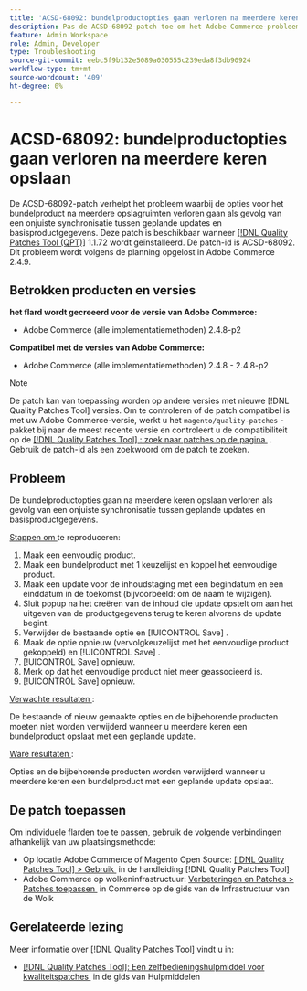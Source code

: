 ```yaml
---
title: 'ACSD-68092: bundelproductopties gaan verloren na meerdere keren opslaan'
description: Pas de ACSD-68092-patch toe om het Adobe Commerce-probleem op te lossen, waarbij de opties voor het bundelproduct na meerdere opslagruimten verloren gaan als gevolg van een onjuiste synchronisatie tussen geplande updates en basisproductgegevens.
feature: Admin Workspace
role: Admin, Developer
type: Troubleshooting
source-git-commit: eebc5f9b132e5089a030555c239eda8f3db90924
workflow-type: tm+mt
source-wordcount: '409'
ht-degree: 0%

---
```



# ACSD-68092: bundelproductopties gaan verloren na meerdere keren opslaan

De ACSD-68092-patch verhelpt het probleem waarbij de opties voor het bundelproduct na meerdere opslagruimten verloren gaan als gevolg van een onjuiste synchronisatie tussen geplande updates en basisproductgegevens. Deze patch is beschikbaar wanneer [[!DNL Quality Patches Tool (QPT)]](/help/tools/quality-patches-tool/quality-patches-tool-to-self-serve-quality-patches.md) 1.1.72 wordt geïnstalleerd. De patch-id is ACSD-68092. Dit probleem wordt volgens de planning opgelost in Adobe Commerce 2.4.9.

## Betrokken producten en versies

**het flard wordt gecreeerd voor de versie van Adobe Commerce:**

* Adobe Commerce (alle implementatiemethoden) 2.4.8-p2

**Compatibel met de versies van Adobe Commerce:**

* Adobe Commerce (alle implementatiemethoden) 2.4.8 - 2.4.8-p2

>[!NOTE]
>
>De patch kan van toepassing worden op andere versies met nieuwe [!DNL Quality Patches Tool] versies. Om te controleren of de patch compatibel is met uw Adobe Commerce-versie, werkt u het `magento/quality-patches` -pakket bij naar de meest recente versie en controleert u de compatibiliteit op de [[!DNL Quality Patches Tool] : zoek naar patches op de pagina &#x200B;](https://experienceleague.adobe.com/tools/commerce-quality-patches/index.html) . Gebruik de patch-id als een zoekwoord om de patch te zoeken.

## Probleem

De bundelproductopties gaan na meerdere keren opslaan verloren als gevolg van een onjuiste synchronisatie tussen geplande updates en basisproductgegevens.

<u> Stappen om </u> te reproduceren:

1. Maak een eenvoudig product.
1. Maak een bundelproduct met 1 keuzelijst en koppel het eenvoudige product.
1. Maak een update voor de inhoudstaging met een begindatum en een einddatum in de toekomst (bijvoorbeeld: om de naam te wijzigen).
1. Sluit popup na het creëren van de inhoud die update opstelt om aan het uitgeven van de productgegevens terug te keren alvorens de update begint.
1. Verwijder de bestaande optie en [!UICONTROL Save] .
1. Maak de optie opnieuw (vervolgkeuzelijst met het eenvoudige product gekoppeld) en [!UICONTROL Save] .
1. [!UICONTROL Save] opnieuw.
1. Merk op dat het eenvoudige product niet meer geassocieerd is.
1. [!UICONTROL Save] opnieuw.

<u> Verwachte resultaten </u>:

De bestaande of nieuw gemaakte opties en de bijbehorende producten moeten niet worden verwijderd wanneer u meerdere keren een bundelproduct opslaat met een geplande update.

<u> Ware resultaten </u>:

Opties en de bijbehorende producten worden verwijderd wanneer u meerdere keren een bundelproduct met een geplande update opslaat.

## De patch toepassen

Om individuele flarden toe te passen, gebruik de volgende verbindingen afhankelijk van uw plaatsingsmethode:

* Op locatie Adobe Commerce of Magento Open Source: [[!DNL Quality Patches Tool] > Gebruik &#x200B;](/help/tools/quality-patches-tool/usage.md) in de handleiding [!DNL Quality Patches Tool]
* Adobe Commerce op wolkeninfrastructuur: [&#x200B; Verbeteringen en Patches > Patches toepassen &#x200B;](https://experienceleague.adobe.com/docs/commerce-cloud-service/user-guide/develop/upgrade/apply-patches.html) in Commerce op de gids van de Infrastructuur van de Wolk

## Gerelateerde lezing

Meer informatie over [!DNL Quality Patches Tool] vindt u in:

* [[!DNL Quality Patches Tool]: Een zelfbedieningshulpmiddel voor kwaliteitspatches &#x200B;](/help/tools/quality-patches-tool/quality-patches-tool-to-self-serve-quality-patches.md) in de gids van Hulpmiddelen
